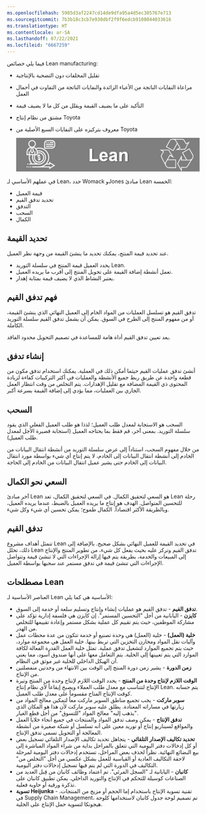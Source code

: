 ```yaml
---
ms.openlocfilehash: 5985d3af2247cd14de9dfa95a4d5ec385767e713
ms.sourcegitcommit: 7b3b18c3cb7e930dbf2f9f6edcb9108044033616
ms.translationtype: HT
ms.contentlocale: ar-SA
ms.lasthandoff: 07/22/2021
ms.locfileid: "6667259"
---
```

فيما يلي خصائص Lean manufacturing:

- تقليل المخلفات دون التضحية بالإنتاجية
- مراعاة النفايات الناتجة من الأعباء الزائدة والنفايات الناتجة من التفاوت في أحمال العمل
- التأكيد على ما يضيف القيمة ويقلل من كل ما لا يضيف قيمة
- مشتق من نظام إنتاج Toyota 
- معروف بتركيزه على النفايات السبع الأصلية من Toyota 

    ![رسم تخطيطي يمثل lean manufacturing.](../media/types-manufact-3.jpg)


في عملهم الأساسي لـ Lean، حدد Womack وJones مبادئ Lean الخمسة:

- قيمة العميل
- تحديد تدفق القيم
- التدفق
- السحب
- الكمال


## <a name="identifying-value"></a>تحديد القيمة 

عند تحديد قيمة المنتج، يمكنك تحديد ما ينشئ القيمة من وجهة نظر العميل.

- يحدد العميل قيمة المنتج في سلسلة التوريد Lean.
- تعمل أنشطة إضافة القيمة على تحويل المنتج إلى أقرب ما يريده العميل.
- يعتبر النشاط الذي لا يضيف قيمة بمثابة إهدار.

## <a name="understanding-the-value-stream"></a>فهم تدفق القيم 

تدفق القيم هو تسلسل العمليات من المواد الخام إلى العميل النهائي الذي ينشئ القيمة، أو من مفهوم المنتج إلى الطرح في السوق. يمكن أن يشمل تدفق القيم سلسلة التوريد الكاملة.

يعد تعيين تدفق القيم أداة هامة للمساعدة في تصميم التحويل محدود الفاقد.

## <a name="creating-flow"></a>إنشاء تدفق 

أنشئ تدفق عمليات القيم حيثما أمكن ذلك في العملية. يمكنك استخدام تدفق مكون من قطعة واحدة عن طريق ربط جميع الأنشطة والعمليات في أكثر التركيبات كفاءة لزيادة المحتوى ذي القيمة المضافة مع تقليل الإهدارات. يتم التخلص من وقت انتظار العمل الجاري بين العمليات، مما يؤدي إلى إضافة القيمة بسرعة أكبر.

## <a name="pull"></a>السحب 

السحب هو الاستجابة لمعدل طلب العميل؛ لذذا هو طلب العميل الفعلي الذي يقود سلسلة التوريد. بمعنى آخر، قم فقط بما يحتاجه العميل (استجابة قصيرة الأجل لمعدل طلب العميل).

من خلال مفهوم السحب، استناداً إلى عرض سلسلة التوريد من أنشطة انتقال البيانات من الخادم إلى أنشطة انتقال البيانات إلى الخادم، لا يتم إنتاج أي شيء بواسطة مورد انتقال البيانات إلى الخادم حتى يشير عميل انتقال البيانات من الخادم إلى الحاجة.

## <a name="striving-for-perfection"></a>السعي نحو الكمال 

آخر مبادئ Lean هو السعي لتحقيق الكمال. في السعي لتحقيق الكمال، تعد Lean رحلة للتحسين المتواصل. الهدف هو إنتاج ما يريده العميل بالضبط، عندما يريده العميل، وبالطريقة الأكثر اقتصاداً. الكمال طموح؛ يمكن تحسين أي شيء وكل شيء.

## <a name="value-stream"></a>تدفق القيم 

تتمثل أهداف مشروع Lean في تحديد القيمة للعميل النهائي بشكل صحيح. بالإضافة إلى ذلك، تحلل Lean تدفق القيم وتركز عليه بحيث يفعل كل شيء، من تطوير المنتج والإنتاج إلى المبيعات والخدمة، بطريقة يتم فيها إزالة الإجراءات التي لا تنشئ قيمة وتتواصل الإجراءات التي تنشئ قيمة في تدفق مستمر عند سحبها بواسطة العميل.

## <a name="lean-terminology"></a>مصطلحات Lean 

العناصر الأساسية لـ Lean الأساسية هي كما يلي:

- **تدفق القيم** - تدفق القيم هو عمليات إنشاء وإنتاج وتسليم سلعة أو خدمة إلى السوق.
- **كايزن** - اليابانية من أجل "التحسين المستمر". إن كايزن هي فلسفة إدارية تؤكد على مشاركة الموظفين، حيث يتم تقييم كل عملية بشكل مستمر وإعادة تقييمها للتخلص من الهدر.
- **خلية (العمل)** - خلية (العمل) هي وحدة تصنيع أو خدمة تتكون من عدة محطات عمل وآليات نقل المواد ومخازن التخزين التي تربط بينها. خلية العمل هي مجموعة موارد، حيث يتم تجميع الموارد لتشغيل تدفق عملية. تمثل خلية العمل القدرة الفعالة لكافة الموارد التي يتم تعيينها إلى الخلية. يتم التعامل معها على أنها صندوق أسود، مما يعني أن الهيكل الداخلي للخلية غير موثق في النظام.
- **زمن الدورة** - يشير زمن دورة المنتج إلى الوقت بين الانتهاء من وحدتين منفصلتين من الإنتاج. 
- **الوقت اللازم لإنتاج وحدة من المنتج‬** - يحدد الوقت اللازم لإنتاج وحدة من المنتج وتيرة الإنتاج لتتناسب مع معدل طلب العملاء ويصبح إيقاعاً لأي نظام إنتاج Lean. يتم حسابه كوقت الإنتاج المتاح مقسوماً على معدل طلب العميل.
- **سوبر ماركت** - يجب تجميع مناطق السوبر ماركت معاً لتمكين معالج المواد من زيارتها في مساراته المعتادة. يطلق عليه سوبر ماركت لأن هذا هو المكان الذي "يذهب إليه" معالج المواد "للتسوق" من أجل قطع الغيار.
- **تدفق الإنتاج** - يمكن وصف تدفق المواد والمنتجات في جميع أنحاء خلايا العمل والمواقع لسيناريو إنتاج أو توريد معين على أنه تسلسل أو شبكة صغيرة من أنشطة المعالجة أو التحويل تسمى تدفق الإنتاج.
- **تحديد تكاليف الإصدار التلقائي** - يتجاهل تحديد تكاليف الإصدار التلقائي تسجيل بعض أو كل إدخالات دفتر اليومية التي تتعلق بالمراحل بداية من شراء المواد المباشرة إلى بيع البضائع النهائية. نظراً لحذف بعض المراحل، تستخدم إدخالات دفتر اليومية لمرحلة لاحقة التكاليف العادية أو القياسية للعمل بشكل عكسي من أجل "التخلص من" التكاليف في الدورة التي لم يتم فيها تسجيل إدخالات دفتر اليومية.
- **كانبان** - اليابانية لـ "السجل المرئي". تم اعتماد وظائف كانبان من قِبل العديد من الصناعات كوسيلة للتحكم في الإنتاج والتوريد الداخلي. يمكن تطبيق كانبان على تذكرة ورقية أو حاوية فعلية.
- **تسوية Heijunka** - تقنية تسوية الإنتاج باستخدام إما الحجم أو مزيج من المنتجات. في Supply Chain Management، تم تصميم لوحة جدول كانبان لاستخدامها كلوحة هيجونكا لتسوية حمل الإنتاج على الخلية.


